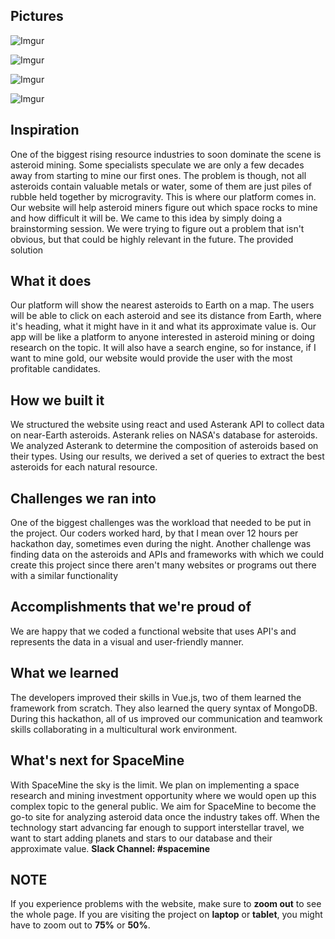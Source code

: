 ## Pictures

![Imgur](https://imgur.com/eiHigZE.png)

![Imgur](https://imgur.com/b5uE6ys.png)

![Imgur](https://imgur.com/MzvKbja.png)

![Imgur](https://imgur.com/zFUR5PK.png)

## Inspiration
One of the biggest rising resource industries to soon dominate the scene is asteroid mining. Some specialists speculate we are only a few decades away from starting to mine our first ones. The problem is though, not all asteroids contain valuable metals or water, some of them are just piles of rubble held together by microgravity. This is where our platform comes in. Our website will help asteroid miners figure out which space rocks to mine and how difficult it will be.
We came to this idea by simply doing a brainstorming session. We were trying to figure out a problem that isn't obvious, but that could be highly relevant in the future. The provided solution
## What it does
Our platform will show the nearest asteroids to Earth on a map. The users will be able to click on each asteroid and see its distance from Earth, where it's heading, what it might have in it and what its approximate value is. Our app will be like a platform to anyone interested in asteroid mining or doing research on the topic. It will also have a search engine, so for instance, if I want to mine gold, our website would provide the user with the most profitable candidates. 

## How we built it
We structured the website using react and used Asterank API to collect data on near-Earth asteroids. Asterank relies on NASA's database for asteroids. We analyzed Asterank to determine the composition of asteroids based on their types. Using our results, we derived a set of queries to extract the best asteroids for each natural resource.
## Challenges we ran into
One of the biggest challenges was the workload that needed to be put in the project. Our coders worked hard, by that I mean over 12 hours per hackathon day, sometimes even during the night. Another challenge was finding data on the asteroids and APIs and frameworks with which we could create this project since there aren't many websites or programs out there with a similar functionality
## Accomplishments that we're proud of
We are happy that we coded a functional website that uses API's and represents the data in a visual and user-friendly manner.
## What we learned
The developers improved their skills in Vue.js, two of them learned the framework from scratch. They also learned the query syntax of MongoDB. During this hackathon, all of us improved our communication and teamwork skills collaborating in a multicultural work environment.
## What's next for SpaceMine
With SpaceMine the sky is the limit. We plan on implementing a space research and mining investment opportunity where we would open up this complex topic to the general public. We aim for SpaceMine to become the go-to site for analyzing asteroid data once the industry takes off. When the technology start advancing far enough to support interstellar travel, we want to start adding planets and stars to our database and their approximate value.
**Slack Channel: #spacemine**

## NOTE
If you experience problems with the website, make sure to **zoom out** to see the whole page. If you are visiting the project on **laptop** or **tablet**, you might have to zoom out to **75%** or **50%**. 
